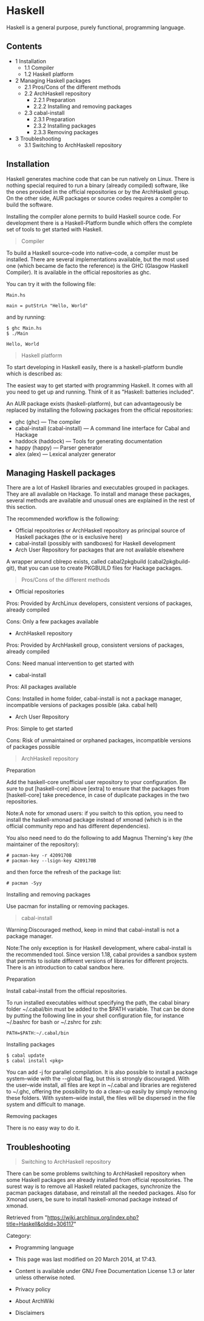 Haskell
=======

Haskell is a general purpose, purely functional, programming language.

Contents
--------

-   1 Installation
    -   1.1 Compiler
    -   1.2 Haskell platform
-   2 Managing Haskell packages
    -   2.1 Pros/Cons of the different methods
    -   2.2 ArchHaskell repository
        -   2.2.1 Preparation
        -   2.2.2 Installing and removing packages
    -   2.3 cabal-install
        -   2.3.1 Preparation
        -   2.3.2 Installing packages
        -   2.3.3 Removing packages
-   3 Troubleshooting
    -   3.1 Switching to ArchHaskell repository

Installation
------------

Haskell generates machine code that can be run natively on Linux. There
is nothing special required to run a binary (already compiled) software,
like the ones provided in the official repositories or by the
ArchHaskell group. On the other side, AUR packages or source codes
requires a compiler to build the software.

Installing the compiler alone permits to build Haskell source code. For
development there is a Haskell-Platform bundle which offers the complete
set of tools to get started with Haskell.

> Compiler

To build a Haskell source–code into native–code, a compiler must be
installed. There are several implementations available, but the most
used one (which became de facto the reference) is the GHC (Glasgow
Haskell Compiler). It is available in the official repositories as ghc.

You can try it with the following file:

    Main.hs

    main = putStrLn "Hello, World"

and by running:

    $ ghc Main.hs
    $ ./Main 

    Hello, World

> Haskell platform

To start developing in Haskell easily, there is a haskell-platform
bundle which is described as:

The easiest way to get started with programming Haskell. It comes with
all you need to get up and running. Think of it as "Haskell: batteries
included".

An AUR package exists (haskell-platform), but can advantageously be
replaced by installing the following packages from the official
repositories:

-   ghc (ghc) — The compiler
-   cabal-install (cabal-install) — A command line interface for Cabal
    and Hackage
-   haddock (haddock) — Tools for generating documentation
-   happy (happy) — Parser generator
-   alex (alex) — Lexical analyzer generator

Managing Haskell packages
-------------------------

There are a lot of Haskell libraries and executables grouped in
packages. They are all available on Hackage. To install and manage these
packages, several methods are available and unusual ones are explained
in the rest of this section.

The recommended workflow is the following:

-   Official repositories or ArchHaskell repository as principal source
    of Haskell packages (the or is exclusive here)
-   cabal-install (possibly with sandboxes) for Haskell development
-   Arch User Repository for packages that are not available elsewhere

A wrapper around cblrepo exists, called cabal2pkgbuild
(cabal2pkgbuild-git), that you can use to create PKGBUILD files for
Hackage packages.

> Pros/Cons of the different methods

-   Official repositories

Pros: Provided by ArchLinux developers, consistent versions of packages,
already compiled

Cons: Only a few packages available

-   ArchHaskell repository

Pros: Provided by ArchHaskell group, consistent versions of packages,
already compiled

Cons: Need manual intervention to get started with

-   cabal-install

Pros: All packages available

Cons: Installed in home folder, cabal-install is not a package manager,
incompatible versions of packages possible (aka. cabal hell)

-   Arch User Repository

Pros: Simple to get started

Cons: Risk of unmaintained or orphaned packages, incompatible versions
of packages possible

> ArchHaskell repository

Preparation

Add the haskell-core unofficial user repository to your configuration.
Be sure to put [haskell-core] above [extra] to ensure that the packages
from [haskell-core] take precedence, in case of duplicate packages in
the two repositories.

Note:A note for xmonad users: if you switch to this option, you need to
install the haskell-xmonad package instead of xmonad (which is in the
official community repo and has different dependencies).

You also need need to do the following to add Magnus Therning's key (the
maintainer of the repository):

    # pacman-key -r 4209170B
    # pacman-key --lsign-key 4209170B

and then force the refresh of the package list:

    # pacman -Syy

Installing and removing packages

Use pacman for installing or removing packages.

> cabal-install

Warning:Discouraged method, keep in mind that cabal-install is not a
package manager.

Note:The only exception is for Haskell development, where cabal-install
is the recommended tool. Since version 1.18, cabal provides a sandbox
system that permits to isolate different versions of libraries for
different projects. There is an introduction to cabal sandbox here.

Preparation

Install cabal-install from the official repositories.

To run installed executables without specifying the path, the cabal
binary folder ~/.cabal/bin must be added to the $PATH variable. That can
be done by putting the following line in your shell configuration file,
for instance ~/.bashrc for bash or ~/.zshrc for zsh:

    PATH=$PATH:~/.cabal/bin

Installing packages

    $ cabal update
    $ cabal install <pkg>

You can add -j for parallel compilation. It is also possible to install
a package system–wide with the --global flag, but this is strongly
discouraged. With the user–wide install, all files are kept in ~/.cabal
and libraries are registered to ~/.ghc, offering the possibility to do a
clean-up easily by simply removing these folders. With system–wide
install, the files will be dispersed in the file system and difficult to
manage.

Removing packages

There is no easy way to do it.

Troubleshooting
---------------

> Switching to ArchHaskell repository

There can be some problems switching to ArchHaskell repository when some
Haskell packages are already installed from official repositories. The
surest way is to remove all Haskell related packages, synchronize the
pacman packages database, and reinstall all the needed packages. Also
for Xmonad users, be sure to install haskell-xmonad package instead of
xmonad.

Retrieved from
"https://wiki.archlinux.org/index.php?title=Haskell&oldid=306117"

Category:

-   Programming language

-   This page was last modified on 20 March 2014, at 17:43.
-   Content is available under GNU Free Documentation License 1.3 or
    later unless otherwise noted.
-   Privacy policy
-   About ArchWiki
-   Disclaimers
